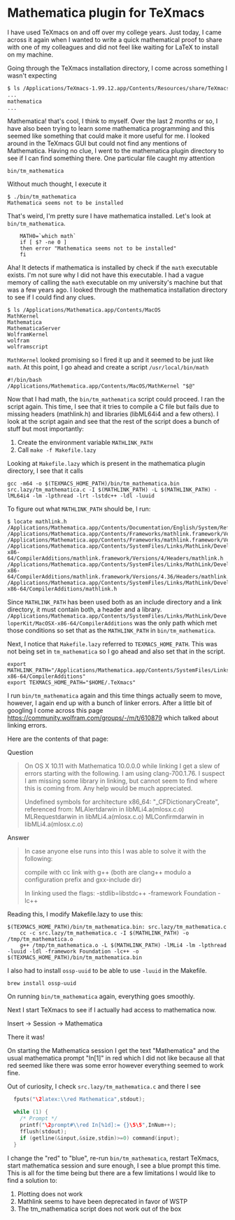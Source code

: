 # Mathematica plugin for TeXmacs

I have used TeXmacs on and off over my college years. Just today, I came across it again when I wanted to write a quick mathematical proof to share with one of my colleagues and did not feel like waiting for LaTeX to install on my machine.

Going through the TeXmacs installation directory, I come across something I wasn't expecting

```sh
$ ls /Applications/TeXmacs-1.99.12.app/Contents/Resources/share/TeXmacs/plugins
...
mathematica
...
```

Mathematica! that's cool, I think to myself. Over the last 2 months or so, I have also been trying to learn some mathematica programming and this seemed like something that could make it more useful for me. I looked around in the TeXmacs GUI but could not find any mentions of Mathematica. Having no clue, I went to the mathematica plugin directory to see if I can find something there. One particular file caught my attention

```
bin/tm_mathematica
```

Without much thought, I execute it

```
$ ./bin/tm_mathematica
Mathematica seems not to be installed
```

That's weird, I'm pretty sure I have mathematica installed. Let's look at `bin/tm_mathematica`.

```
    MATH0=`which math`
    if [ $? -ne 0 ]
    then error "Mathematica seems not to be installed"
    fi
```

Aha! It detects if mathematica is installed by check if the `math` executable exists. I'm not sure why I did not have this executable. I had a vague memory of calling the `math` executable on my university's machine but that was a few years ago. I looked through the mathematica installation directory to see if I could find any clues.

```
$ ls /Applications/Mathematica.app/Contents/MacOS
MathKernel
Mathematica
MathematicaServer
WolframKernel
wolfram
wolframscript
```

`MathKernel` looked promising so I fired it up and it seemed to be just like `math`. At this point, I go ahead and create a script `/usr/local/bin/math`

```
#!/bin/bash
/Applications/Mathematica.app/Contents/MacOS/MathKernel "$@"
```

Now that I had math, the `bin/tm_mathematica` script could proceed. I ran the script again. This time, I see that it tries to compile a C file but fails due to missing headers (mathlink.h) and libraries (libML64i4 and a few others). I look at the script again and see that the rest of the script does a bunch of stuff but most importantly:

1) Create the environment variable `MATHLINK_PATH`
2) Call `make -f Makefile.lazy`

Looking at `Makefile.lazy` which is present in the mathematica plugin directory, I see that it calls

```
gcc -m64 -o $(TEXMACS_HOME_PATH)/bin/tm_mathematica.bin src.lazy/tm_mathematica.c -I $(MATHLINK_PATH) -L $(MATHLINK_PATH) -lML64i4 -lm -lpthread -lrt -lstdc++ -ldl -luuid
```

To figure out what `MATHLINK_PATH` should be, I run:

```
$ locate mathlink.h
/Applications/Mathematica.app/Contents/Documentation/English/System/ReferencePages/Files/mathlink.h.nb
/Applications/Mathematica.app/Contents/Frameworks/mathlink.framework/Versions/4/Headers/mathlink.h
/Applications/Mathematica.app/Contents/Frameworks/mathlink.framework/Versions/4.36/Headers/mathlink.h
/Applications/Mathematica.app/Contents/SystemFiles/Links/MathLink/DeveloperKit/MacOSX-x86-64/CompilerAdditions/mathlink.framework/Versions/4/Headers/mathlink.h
/Applications/Mathematica.app/Contents/SystemFiles/Links/MathLink/DeveloperKit/MacOSX-x86-64/CompilerAdditions/mathlink.framework/Versions/4.36/Headers/mathlink.h
/Applications/Mathematica.app/Contents/SystemFiles/Links/MathLink/DeveloperKit/MacOSX-x86-64/CompilerAdditions/mathlink.h
```

Since `MATHLINK_PATH` has been used both as an include directory and a link directory, it must contain both, a header and a library. `/Applications/Mathematica.app/Contents/SystemFiles/Links/MathLink/DeveloperKit/MacOSX-x86-64/CompilerAdditions` was the only path which met those conditions so set that as the `MATHLINK_PATH` in `bin/tm_mathematica`.

Next, I notice that `Makefile.lazy` referred to `TEXMACS_HOME_PATH`. This was not being set in `tm_mathematica` so I go ahead and also set that in the script.

```
export MATHLINK_PATH="/Applications/Mathematica.app/Contents/SystemFiles/Links/MathLink/DeveloperKit/MacOSX-x86-64/CompilerAdditions"
export TEXMACS_HOME_PATH="$HOME/.TeXmacs"
```

I run `bin/tm_mathematica` again and this time things actually seem to move, however, I again end up with a bunch of linker errors. After a little bit of googling I come across this page https://community.wolfram.com/groups/-/m/t/610879 which talked about linking errors.

Here are the contents of that page:

Question
> On OS X 10.11 with Mathematica 10.0.0.0 while linking I get a slew of errors starting with the following. I am using clang-700.1.76. I suspect I am missing some library in linking, but cannot seem to find where this is coming from. Any help would be much appreciated.
>
> Undefined symbols for architecture x86_64: "_CFDictionaryCreate", referenced from: MLAlertdarwin in libMLi4.a(mlosx.c.o) MLRequestdarwin in libMLi4.a(mlosx.c.o) MLConfirmdarwin in libMLi4.a(mlosx.c.o)

Answer
> In case anyone else runs into this I was able to solve it with the following:
> 
> compile with cc 
> link with g++
> (both are clang++ modulo a configuration prefix and gxx-include dir)
>
> In linking used the flags:
> -stdlib=libstdc++ -framework Foundation -lc++

Reading this, I modify Makefile.lazy to use this:

```
$(TEXMACS_HOME_PATH)/bin/tm_mathematica.bin: src.lazy/tm_mathematica.c
	cc -c src.lazy/tm_mathematica.c -I $(MATHLINK_PATH) -o /tmp/tm_mathematica.o
	g++ /tmp/tm_mathematica.o -L $(MATHLINK_PATH) -lMLi4 -lm -lpthread -luuid -ldl -framework Foundation -lc++ -o $(TEXMACS_HOME_PATH)/bin/tm_mathematica.bin
```

I also had to install `ossp-uuid` to be able to use `-luuid` in the Makefile.

```
brew install ossp-uuid
```


On running `bin/tm_mathematica` again, everything goes smoothly.

Next I start TeXmacs to see if I actually had access to mathematica now.

Insert -> Session -> Mathematica

There it was!

On starting the Mathematica session I get the text "Mathematica" and the usual mathematica prompt "In[1]" in red which I did not like because all that red seemed like there was some error however everything seemed to work fine.

Out of curiosity, I check `src.lazy/tm_mathematica.c` and there I see

```cpp
  fputs("\2latex:\\red Mathematica",stdout);

  while (1) {
    /* Prompt */
    printf("\2prompt#\\red In[%1d]:= {}\5\5",InNum++);
    fflush(stdout);
    if (getline(&input,&size,stdin)>=0) command(input);
  }
```

I change the "red" to "blue", re-run `bin/tm_mathematica`, restart TeXmacs, start mathematica session and sure enough, I see a blue prompt this time. This is all for the time being but there are a few limitations I would like to find a solution to:

1) Plotting does not work
2) Mathlink seems to have been deprecated in favor of WSTP
3) The tm_mathematica script does not work out of the box
